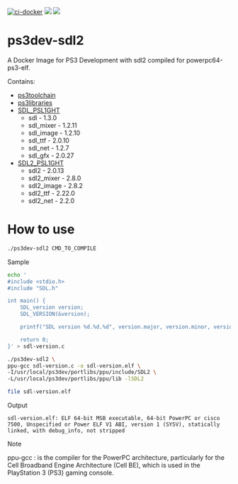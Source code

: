 [![ci-docker](https://github.com/humbertodias/ps3dev-sdl2/actions/workflows/deploy.yml/badge.svg)](https://github.com/humbertodias/ps3dev-sdl2/actions/workflows/deploy.yml)
[![](https://images.microbadger.com/badges/image/hldtux/ps3dev-sdl2.svg)](https://microbadger.com/images/hldtux/ps3dev-sdl2)
[![](https://img.shields.io/docker/pulls/hldtux/ps3dev-sdl2.svg?maxAge=604800)](https://hub.docker.com/r/hldtux/ps3dev-sdl2/)

# ps3dev-sdl2

A Docker Image for PS3 Development with sdl2 compiled for powerpc64-ps3-elf.

Contains:

* [ps3toolchain](https://github.com/ps3dev/ps3toolchain)
* [ps3libraries](https://github.com/humbertodias/ps3libraries)
* [SDL_PSL1GHT](https://github.com/zeldin/SDL_PSL1GHT)
  * sdl - 1.3.0
  * sdl_mixer - 1.2.11
  * sdl_image - 1.2.10
  * sdl_ttf - 2.0.10
  * sdl_net - 1.2.7
  * sdl_gfx - 2.0.27
* [SDL2_PSL1GHT](https://github.com/humbertodias/SDL2_PSL1GHT)
  * sdl2 - 2.0.13 
  * sdl2_mixer - 2.8.0
  * sdl2_image - 2.8.2
  * sdl2_ttf - 2.22.0
  * sdl2_net - 2.2.0


# How to use

```sh
./ps3dev-sdl2 CMD_TO_COMPILE
```

Sample
```sh
echo '
#include <stdio.h>
#include "SDL.h"

int main() {
    SDL_version version;
    SDL_VERSION(&version);

    printf("SDL version %d.%d.%d", version.major, version.minor, version.patch);

    return 0;
}' > sdl-version.c

./ps3dev-sdl2 \
ppu-gcc sdl-version.c -o sdl-version.elf \
-I/usr/local/ps3dev/portlibs/ppu/include/SDL2 \
-L/usr/local/ps3dev/portlibs/ppu/lib -lSDL2

file sdl-version.elf
```
Output
```
sdl-version.elf: ELF 64-bit MSB executable, 64-bit PowerPC or cisco 7500, Unspecified or Power ELF V1 ABI, version 1 (SYSV), statically linked, with debug_info, not stripped
```

> [!NOTE]  
> ppu-gcc : is the compiler for the PowerPC architecture, particularly for the Cell Broadband Engine Architecture (Cell BE), which is used in the PlayStation 3 (PS3) gaming console.
> 
